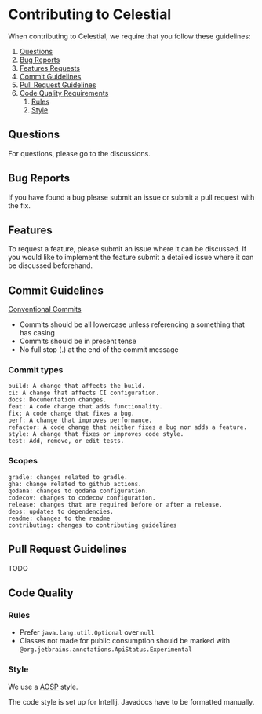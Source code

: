 # Contributing to Celestial

When contributing to Celestial, we require that you follow these guidelines:

1. [Questions](#questions)
2. [Bug Reports](#bug-reports)
3. [Features Requests](#features)
4. [Commit Guidelines](#commit-guidelines)
5. [Pull Request Guidelines](#pull-request-guidelines)
6. [Code Quality Requirements](#code-quality)
   1. [Rules](#rules)
   2. [Style](#style)

## Questions

For questions, please go to the discussions. 

## Bug Reports

If you have found a bug please submit an issue or submit a pull request with the fix. 

## Features

To request a feature, please submit an issue where it can be discussed. If you would like to 
implement the feature submit a detailed issue where it can be discussed beforehand.

## Commit Guidelines

[Conventional Commits](https://www.conventionalcommits.org/en/v1.0.0/)

- Commits should be all lowercase unless referencing a something that has casing
- Commits should be in present tense
- No full stop (.) at the end of the commit message

### Commit types

```
build: A change that affects the build. 
ci: A change that affects CI configuration. 
docs: Documentation changes. 
feat: A code change that adds functionality. 
fix: A code change that fixes a bug. 
perf: A change that improves performance. 
refactor: A code change that neither fixes a bug nor adds a feature. 
style: A change that fixes or improves code style. 
test: Add, remove, or edit tests. 
```

### Scopes
```
gradle: changes related to gradle. 
gha: change related to github actions. 
qodana: changes to qodana configuration. 
codecov: changes to codecov configuration. 
release: changes that are required before or after a release. 
deps: updates to dependencies. 
readme: changes to the readme
contributing: changes to contributing guidelines
```

## Pull Request Guidelines

TODO

## Code Quality

### Rules

- Prefer `java.lang.util.Optional` over `null`
- Classes not made for public consumption should be marked with 
  `@org.jetbrains.annotations.ApiStatus.Experimental`

### Style

We use a [AOSP](https://source.android.com/setup/contribute/code-style) style.

The code style is set up for Intellij. Javadocs have to be formatted manually. 
